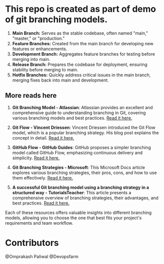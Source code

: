 # This repo is created as part of demo of  git branching models.


1. **Main Branch:** Serves as the stable codebase, often named "main," "master," or "production."
2. **Feature Branches:** Created from the main branch for developing new features or enhancements.
3. **Development Branch:** Aggregates feature branches for testing before merging into main.
4. **Release Branch:** Prepares the codebase for deployment, ensuring stability before merging to main.
5. **Hotfix Branches:** Quickly address critical issues in the main branch, merging fixes back into main and development.

## More reads here
1. **Git Branching Model - Atlassian**: Atlassian provides an excellent and comprehensive guide to understanding branching in Git, covering various branching models and best practices. [Read it here.](https://www.atlassian.com/git/tutorials/comparing-workflows)

2. **Git Flow - Vincent Driessen**: Vincent Driessen introduced the Git Flow model, which is a popular branching strategy. His blog post explains the concept in detail. [Read it here.](https://nvie.com/posts/a-successful-git-branching-model/)

3. **GitHub Flow - GitHub Guides**: GitHub proposes a simpler branching model called GitHub Flow, emphasizing continuous delivery and simplicity. [Read it here.](https://guides.github.com/introduction/flow/)

4. **Git Branching Strategies - Microsoft**: This Microsoft Docs article explores various branching strategies, their pros, cons, and how to use them effectively. [Read it here.](https://docs.microsoft.com/en-us/azure/devops/learn/devops-at-microsoft/branching-strategies-git)

5. **A successful Git branching model using a branching strategy in a structured way - TutorialsTeacher**: This article presents a comprehensive overview of branching strategies, their advantages, and best practices. [Read it here.](https://www.tutorialsteacher.com/git/git-branching-strategy)

Each of these resources offers valuable insights into different branching models, allowing you to choose the one that best fits your project's requirements and team workflow.



# Contributors
@Omprakash Paliwal
@Devopsfarm

